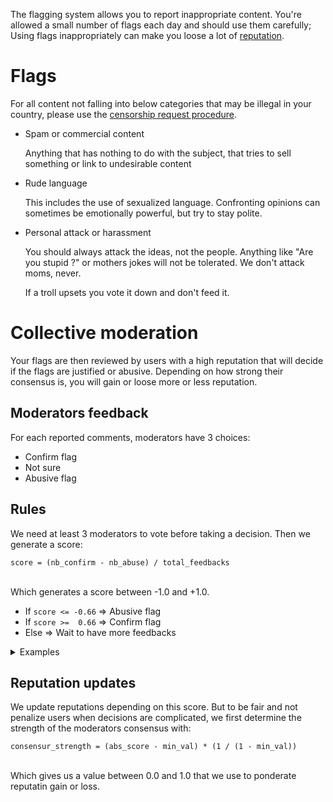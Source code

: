 The flagging system allows you to report inappropriate content. You're allowed a small number of
flags each day and should use them carefully; Using flags inappropriately can make you loose a lot 
of [reputation](/help/reputation).


# Flags

For all content not falling into below categories that may be
illegal in your country, please use the [censorship request procedure](/help/censorship_requests).


* Spam or commercial content
    
  Anything that has nothing to do with the subject, that tries to sell something or link to
  undesirable content


* Rude language

  This includes the use of sexualized language. Confronting opinions can sometimes be emotionally
  powerful, but try to stay polite.

  
* Personal attack or harassment

  You should always attack the ideas, not the people. Anything like "Are you stupid ?" or mothers
  jokes will not be tolerated. We don't attack moms, never.

  If a troll upsets you vote it down and don't feed it.

  
# Collective moderation

Your flags are then reviewed by users with a high reputation that will decide if the flags are justified or abusive.
Depending on how strong their consensus is, you will gain or loose more or less reputation.

## Moderators feedback

For each reported comments, moderators have 3 choices:

* Confirm flag
* Not sure
* Abusive flag

## Rules

We need at least 3 moderators to vote before taking a decision. Then we generate a score:

```
score = (nb_confirm - nb_abuse) / total_feedbacks
```
<br/>
Which generates a score between -1.0 and +1.0.

* If `score <= -0.66` => Abusive flag 
* If `score >=  0.66` => Confirm flag 
* Else => Wait to have more feedbacks 

<details>
<summary>Examples</summary>
  <ul>
    <li>2 confirm + 1 not sure = 2 * 1 + 0 = 2 => Confirm</li>
    <li>1 confirm + 2 not sure = 1 + 0 + 0 = 1 => Re-ask with more moderators</li>
    <li>1 confirm + 2 abusive = 1 - 1 - 1 = -1 => Re-ask with more moderators</li>
    <li>2 abusive + 1 not sure = 2 * (-1) + 0 = -2 => Abusive flag</li>
  </ul>
</details>

## Reputation updates

We update reputations depending on this score. But to be fair and not penalize users when decisions are complicated,
we first determine the strength of the moderators consensus with: 

```
consensur_strength = (abs_score - min_val) * (1 / (1 - min_val))
```
<br/>
Which gives us a value between 0.0 and 1.0 that we use to ponderate reputatin gain or loss.